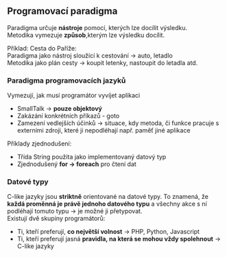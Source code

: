<h2>Programovací paradigma </h2>

Paradigma určuje **nástroje** pomocí, kterých lze docílit výsledku.  
 Metodika vymezuje **způsob**,kterým lze výsledku docílit.

Příklad: Cesta do Paříže:  
 Paradigma jako nástroj sloužící k cestování -> auto, letadlo  
 Metodika jako plán cesty -> koupit letenky, nastoupit do letadla atd.

<h3>Paradigma programovacích jazyků</h3>

Vymezují, jak musí programátor vyvíjet aplikaci

*   SmallTalk -> **pouze objektový**
*   Zakázání konkrétních příkazů - goto
*   Zamezení vedlejších účinků -> situace, kdy metoda, či funkce pracuje s externími zdroji, které ji nepodléhají např. paměť jiné aplikace

Příklady zjednodušení:

*   Třída String použita jako implementovaný datový typ
*   Zjednodušený **for -> foreach** pro čtení dat

### Datové typy

C-like jazyky jsou **striktně** orientované na datové typy. To znamená, že **každá proměnná je právě jednoho datového typu** a všechny akce s ní podléhají tomuto typu -> je možné ji přetypovat.  
 Existují dvě skupiny programátorů:

*   Ti, kteří preferují, **co největší volnost** -> PHP, Python, Javascript
*   Ti, kteří preferují jasná **pravidla, na která se mohou vždy spolehnout** -> C-like jazyky